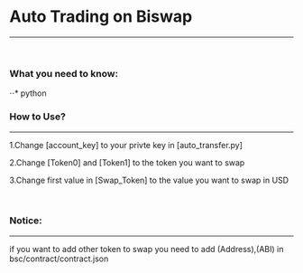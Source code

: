 <h1>Auto Trading on Biswap</h1>
<hr>
<br>
<h3>What you need to know:</h3>
⋅⋅* python
<h3>How to Use?</h3>
<hr>
<p>1.Change [account_key] to your privte key in [auto_transfer.py]</p>
<p>2.Change [Token0] and [Token1] to the token you want to swap</p>
<p>3.Change first value in [Swap_Token] to the value you want to swap in USD </p>
<br>
<h3>Notice:</h3>
<hr>
<p>if you want to add other token to swap you need to add (Address),(ABI) in bsc/contract/contract.json</p>


